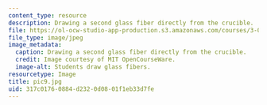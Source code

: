 ```yaml
---
content_type: resource
description: Drawing a second glass fiber directly from the crucible.
file: https://ol-ocw-studio-app-production.s3.amazonaws.com/courses/3-014-materials-laboratory-fall-2006/317c01760884d2320d0801f1eb33d7fe_pic9.jpg
file_type: image/jpeg
image_metadata:
  caption: Drawing a second glass fiber directly from the crucible.
  credit: Image courtesy of MIT OpenCourseWare.
  image-alt: Students draw glass fibers.
resourcetype: Image
title: pic9.jpg
uid: 317c0176-0884-d232-0d08-01f1eb33d7fe
---
```

